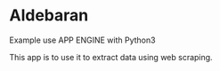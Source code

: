 # Aldebaran
Example use APP ENGINE with Python3

This app is to use it to extract data using web scraping.
